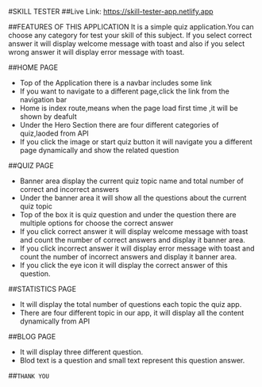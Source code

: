 #SKILL TESTER
##Live Link: https://skill-tester-app.netlify.app

##FEATURES OF THIS APPLICATION
It is a simple quiz application.You can choose any category for test your skill of this subject. If you select correct answer it will display welcome message with toast and also if you select wrong answer it will display error message with toast.

##HOME PAGE

- Top of the Application there is a navbar includes some link
- If you want to navigate to a different page,click the link from the navigation bar
- Home is index route,means when the page load first time ,it will be shown by deafult
- Under the Hero Section there are four different categories of quiz,laoded from API
- If you click the image or start quiz button it will navigate you a different page dynamically and show the related question

##QUIZ PAGE

- Banner area display the current quiz topic name and total number of correct and incorrect answers
- Under the banner area it will show all the questions about the current quiz topic
- Top of the box it is quiz question and under the question there are multiple options for choose the correct answer
- If you click correct answer it will display welcome message with toast and count the number of correct answers and display it banner area.
- If you click incorrect answer it will display error message with toast and count the number of incorrect answers and display it banner area.
- If you click the eye icon it will display the correct answer of this question.

##STATISTICS PAGE

- It will display the total number of questions each topic the quiz app.
- There are four different topic in our app, it will display all the content dynamically from API

##BLOG PAGE

- It will display three different question.
- Blod text is a question and small text represent this question answer.

##`THANK YOU`
